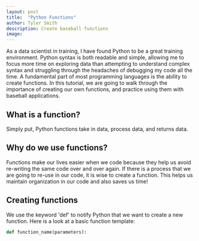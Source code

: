 ```yaml
---
layout: post
title:  "Python Functions"
author: Tyler Smith
description: Create baseball functions
image:
--- 
```

As a data scientist in training, I have found Python to be a great training environment. Python syntax is both readable and simple, allowing me to focus more time on exploring data than attempting to understand complex syntax and struggling through the headaches of debugging my code all the time. A fundamental part of most programming languages is the ability to create functions. In this tutorial, we are going to walk through the importance of creating our own functions, and practice using them with baseball applications.

<h2>What is a function?</h2>

Simply put, Python functions take in data, process data, and returns data.

<h2>Why do we use functions?</h2>

Functions make our lives easier when we code because they help us avoid re-writing the same code over and over again. If there is a process that we are going to re-use in our code, it is wise to create a function. This helps us maintain organization in our code and also saves us time!

<h2>Creating functions</h2>

We use the keyword 'def' to notify Python that we want to create a new function. Here is a look at a basic function template:

```python
def function_name(parameters):
```






